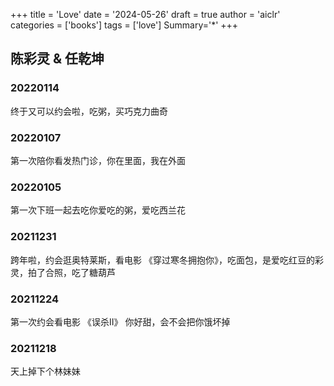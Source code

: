 +++
title = 'Love'
date = '2024-05-26'
draft = true
author = 'aiclr'
categories = ['books']
tags = ['love']
Summary='*'
+++

## 陈彩灵 & 任乾坤

### 20220114

终于又可以约会啦，吃粥，买巧克力曲奇

### 20220107

第一次陪你看发热门诊，你在里面，我在外面

### 20220105

第一次下班一起去吃你爱吃的粥，爱吃西兰花

### 20211231

跨年啦，约会逛奥特莱斯，看电影 《穿过寒冬拥抱你》，吃面包，是爱吃红豆的彩灵，拍了合照，吃了糖葫芦 

### 20211224

第一次约会看电影 《误杀Ⅱ》 你好甜，会不会把你饿坏掉
 
### 20211218

天上掉下个林妹妹